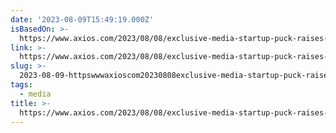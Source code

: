 ```yaml
---
date: '2023-08-09T15:49:19.000Z'
isBasedOn: >-
  https://www.axios.com/2023/08/08/exclusive-media-startup-puck-raises-more-than-10m
link: >-
  https://www.axios.com/2023/08/08/exclusive-media-startup-puck-raises-more-than-10m
slug: >-
  2023-08-09-httpswwwaxioscom20230808exclusive-media-startup-puck-raises-more-than-10m
tags:
  - media
title: >-
  https://www.axios.com/2023/08/08/exclusive-media-startup-puck-raises-more-than-10m
---
```


